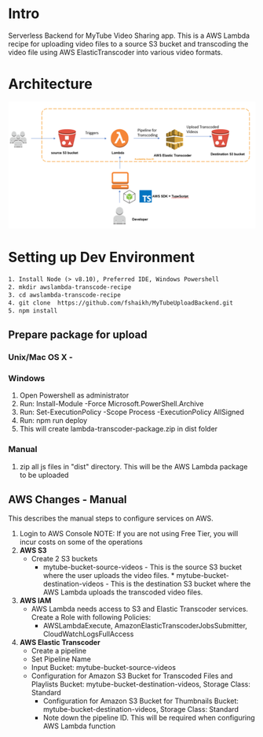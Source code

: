 # Intro
Serverless Backend for MyTube Video Sharing app. This is a AWS Lambda recipe for uploading video files to a source S3 bucket and transcoding the video file using AWS ElasticTranscoder
into various video formats. 

# Architecture
![](https://github.com/fshaikh/MyTubeUploadBackend/blob/master/Architecture.PNG)

# Setting up Dev Environment
    1. Install Node (> v8.10), Preferred IDE, Windows Powershell
    2. mkdir awslambda-transcode-recipe
    3. cd awslambda-transcode-recipe
    4. git clone  https://github.com/fshaikh/MyTubeUploadBackend.git
    5. npm install

## Prepare package for upload
   ### Unix/Mac OS X - 
   ### Windows
   1. Open Powershell as administrator
   2. Run: Install-Module -Force Microsoft.PowerShell.Archive
   3. Run: Set-ExecutionPolicy -Scope Process -ExecutionPolicy AllSigned
   4. Run: npm run deploy
   5. This will create lambda-transcoder-package.zip in dist folder
   ### Manual
   1. zip all js files in "dist" directory. This will be the AWS Lambda package to be uploaded

## AWS Changes - Manual
This describes the manual steps to configure services on AWS.
1. Login to AWS Console
   NOTE: If you are not using Free Tier, you will incur costs on some of the operations
2. **AWS S3**
    * Create 2 S3 buckets
         * mytube-bucket-source-videos - This is the source S3 bucket where the user uploads the video files.
			   * mytube-bucket-destination-videos - This is the destination S3 bucket where the AWS Lambda uploads the transcoded video files.
3. **AWS IAM**
   * AWS Lambda needs access to S3 and Elastic Transcoder services. Create a Role with following Policies:
     * AWSLambdaExecute, AmazonElasticTranscoderJobsSubmitter, CloudWatchLogsFullAccess
4. **AWS Elastic Transcoder**
   * Create a pipeline
   * Set Pipeline Name
   * Input Bucket: mytube-bucket-source-videos
   * Configuration for Amazon S3 Bucket for Transcoded Files and Playlists
			Bucket: mytube-bucket-destination-videos, Storage Class: Standard
	 * Configuration for Amazon S3 Bucket for Thumbnails
			Bucket: mytube-bucket-destination-videos, Storage Class: Standard
	 * Note down the pipeline ID. This will be required when configuring AWS Lambda function
